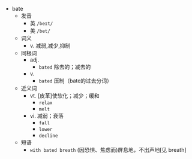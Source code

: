 - bate
  - 发音
    - 英 `/beɪt/`
    - 美 `/bet/`
  - 词义
    - v. 减弱,减少,抑制
  - 同根词
    - adj.
      - `bated` 除去的；减去的
    - v.
      - `bated` 压制（bate的过去分词）
  - 近义词
    - vt. [皮革]使软化；减少；缓和
      - `relax`
      - `melt`
    - vi. 减弱；衰落
      - `fall`
      - `lower`
      - `decline`
  - 短语
    - `with bated breath` (因恐惧、焦虑而)屏息地，不出声地[见 breath] 
